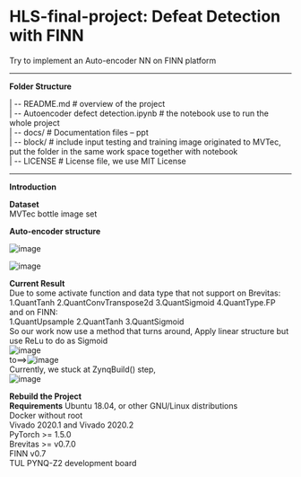 # HLS-final-project: Defeat Detection with FINN
Try to implement an Auto-encoder NN on FINN platform
***
__Folder Structure__

| -- README.md		# overview of the project  
| -- Autoencoder defect detection.ipynb     # the notebook use to run the whole project  
| -- docs/			  # Documentation files – ppt  
| -- block/       # include input testing and training image originated to MVTec, put the folder in the same work space together with notebook   
| -- LICENSE		  # License file, we use MIT License

***

__Introduction__

__Dataset__  
MVTec bottle image set  

__Auto-encoder structure__  

![image](https://user-images.githubusercontent.com/102477116/175839660-c52c2e70-da2d-4754-94d3-c66d218d0aa3.png)

![image](https://user-images.githubusercontent.com/102477116/175839677-e02ee008-b107-4fa9-a72e-42415934c72f.png)  

__Current Result__  
Due to some activate function and data type that not support on Brevitas:  
1.QuantTanh  2.QuantConvTranspose2d  3.QuantSigmoid  4.QuantType.FP  
and on FINN:  
1.QuantUpsample  2.QuantTanh  3.QuantSigmoid  
So our work now use a method that turns around, Apply linear structure but use ReLu to do as Sigmoid  
![image](https://user-images.githubusercontent.com/102477116/175840233-0a886761-cd2a-4eed-89f1-11de19f79f8e.png)  
to==>![image](https://user-images.githubusercontent.com/102477116/175840239-9db92f29-e69f-424c-a45b-fb5633e6afe2.png)  
Currently, we stuck at ZynqBuild() step,  
![image](https://user-images.githubusercontent.com/102477116/175840387-8f8ddb6f-047a-4fb8-9119-ca8208c53e69.png)



__Rebuild the Project__  
__Requirements__
Ubuntu 18.04, or other GNU/Linux distributions  
Docker without root  
Vivado 2020.1 and Vivado 2020.2  
PyTorch >= 1.5.0  
Brevitas >= v0.7.0  
FINN v0.7  
TUL PYNQ-Z2 development board
